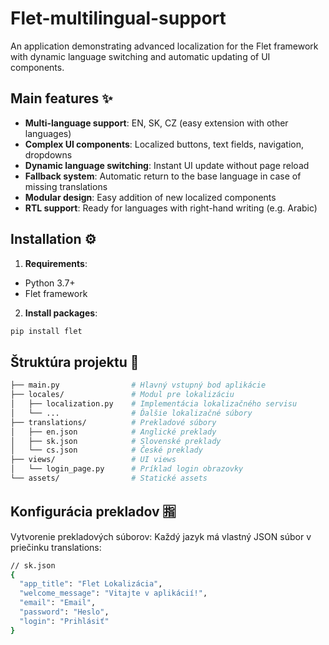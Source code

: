 # Flet-multilingual-support
An application demonstrating advanced localization for the Flet framework with dynamic language switching and automatic updating of UI components.

## Main features ✨

- **Multi-language support**: EN, SK, CZ (easy extension with other languages)
- **Complex UI components**: Localized buttons, text fields, navigation, dropdowns
- **Dynamic language switching**: Instant UI update without page reload
- **Fallback system**: Automatic return to the base language in case of missing translations
- **Modular design**: Easy addition of new localized components
- **RTL support**: Ready for languages ​​with right-hand writing (e.g. Arabic)

## Installation ⚙️

1. **Requirements**:
- Python 3.7+
- Flet framework

2. **Install packages**:
```bash
pip install flet
```
## Štruktúra projektu 📂
```bash
├── main.py                # Hlavný vstupný bod aplikácie
├── locales/               # Modul pre lokalizáciu
│   ├── localization.py    # Implementácia lokalizačného servisu
│   └── ...                # Ďalšie lokalizačné súbory
├── translations/          # Prekladové súbory
│   ├── en.json            # Anglické preklady
│   ├── sk.json            # Slovenské preklady
│   └── cs.json            # České preklady
├── views/                 # UI views
│   └── login_page.py      # Príklad login obrazovky
└── assets/                # Statické assets
```
## Konfigurácia prekladov 🈯

Vytvorenie prekladových súborov:
Každý jazyk má vlastný JSON súbor v priečinku translations:

```bash
// sk.json
{
  "app_title": "Flet Lokalizácia",
  "welcome_message": "Vitajte v aplikácií!",
  "email": "Email",
  "password": "Heslo",
  "login": "Prihlásiť"
}
```
